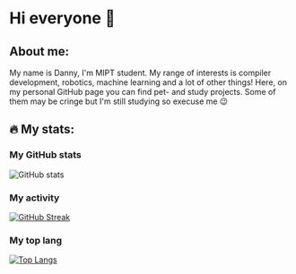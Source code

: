 # Hi everyone 👋



## About me:
My name is Danny, I'm MIPT student. My range of interests is compiler development, robotics, machine learning and a lot of other things! Here, on my personal GitHub page you can find pet- and study projects. Some of them may be cringe but I'm still studying so execuse me :wink:

## 🔥 My stats:

### Му GitHub stats
![GitHub stats](https://github-readme-stats.vercel.app/api?username=Dkay7&theme=gotham&count_private=true&show_icons=true)

### My activity
[![GitHub Streak](https://streak-stats.demolab.com?user=Dkay7&theme=gotham&hide_border=true&border_radius=10&date_format=j%20M%5B%20Y%5D)](https://git.io/streak-stats)

### My top lang
[![Top Langs](https://github-readme-stats.vercel.app/api/top-langs/?username=Dkay7&layout=compact&theme=gotham&hide=PostScript,Jupyter%20Notebook,Python,TeX,Assembly,Java)](https://github.com/anuraghazra/github-readme-stats)
